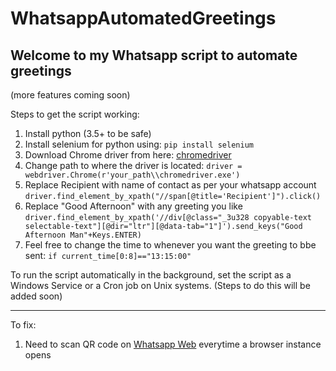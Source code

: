 # WhatsappAutomatedGreetings
## Welcome to my Whatsapp script to automate greetings 
(more features coming soon)

Steps to get the script working:
1. Install python (3.5+ to be safe)
2. Install selenium for python using:
`pip install selenium`
3. Download Chrome driver from here: [chromedriver](http://chromedriver.chromium.org/)
4. Change path to where the driver is located: 
`driver = webdriver.Chrome(r'your_path\\chromedriver.exe')`
5. Replace Recipient with name of contact as per your whatsapp account
`driver.find_element_by_xpath("//span[@title='Recipient']").click()`
6. Replace "Good Afternoon" with any greeting you like
`driver.find_element_by_xpath('//div[@class="_3u328 copyable-text selectable-text"][@dir="ltr"][@data-tab="1"]').send_keys("Good Afternoon Man"+Keys.ENTER)`
7. Feel free to change the time to whenever you want the greeting to bbe sent:
`if current_time[0:8]=="13:15:00"`

To run the script automatically in the background, set the script as a Windows Service or a Cron job on Unix systems.
(Steps to do this will be added soon)

---
To fix: 
1. Need to scan QR code on [Whatsapp Web](web.whatsapp.com) everytime a browser instance opens
